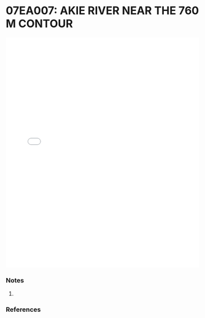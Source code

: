 # 07EA007: AKIE RIVER NEAR THE 760 M CONTOUR

<iframe src="/distribution_estimation/_static/stations/07EA007_fdc.html" width="100%" height="600" frameborder="0"></iframe>

### Notes
1. 

### References

